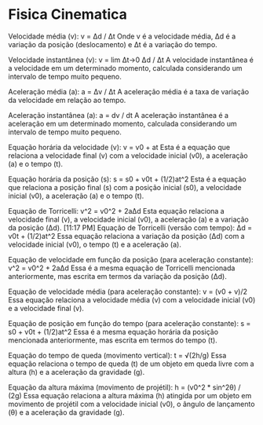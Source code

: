 # Fisica Cinematica

Velocidade média (v):
v = Δd / Δt
Onde v é a velocidade média, Δd é a variação da posição (deslocamento) e Δt é a variação do tempo.

Velocidade instantânea (v):
v = lim Δt→0 Δd / Δt
A velocidade instantânea é a velocidade em um determinado momento, calculada considerando um intervalo de tempo muito pequeno.

Aceleração média (a):
a = Δv / Δt
A aceleração média é a taxa de variação da velocidade em relação ao tempo.

Aceleração instantânea (a):
a = dv / dt
A aceleração instantânea é a aceleração em um determinado momento, calculada considerando um intervalo de tempo muito pequeno.

Equação horária da velocidade (v):
v = v0 + at
Esta é a equação que relaciona a velocidade final (v) com a velocidade inicial (v0), a aceleração (a) e o tempo (t).

Equação horária da posição (s):
s = s0 + v0t + (1/2)at^2
Esta é a equação que relaciona a posição final (s) com a posição inicial (s0), a velocidade inicial (v0), a aceleração (a) e o tempo (t).

Equação de Torricelli:
v^2 = v0^2 + 2aΔd
Esta equação relaciona a velocidade final (v), a velocidade inicial (v0), a aceleração (a) e a variação da posição (Δd).
[11:17 PM]
Equação de Torricelli (versão com tempo):
Δd = v0t + (1/2)at^2
Essa equação relaciona a variação da posição (Δd) com a velocidade inicial (v0), o tempo (t) e a aceleração (a).

Equação de velocidade em função da posição (para aceleração constante):
v^2 = v0^2 + 2aΔd
Essa é a mesma equação de Torricelli mencionada anteriormente, mas escrita em termos da variação da posição (Δd).

Equação de velocidade média (para aceleração constante):
v = (v0 + v)/2
Essa equação relaciona a velocidade média (v) com a velocidade inicial (v0) e a velocidade final (v).

Equação de posição em função do tempo (para aceleração constante):
s = s0 + v0t + (1/2)at^2
Essa é a mesma equação horária da posição mencionada anteriormente, mas escrita em termos do tempo (t).

Equação do tempo de queda (movimento vertical):
t = √(2h/g)
Essa equação relaciona o tempo de queda (t) de um objeto em queda livre com a altura (h) e a aceleração da gravidade (g).

Equação da altura máxima (movimento de projétil):
h = (v0^2 * sin^2θ) / (2g)
Essa equação relaciona a altura máxima (h) atingida por um objeto em movimento de projétil com a velocidade inicial (v0), o ângulo de lançamento (θ) e a aceleração da gravidade (g).
